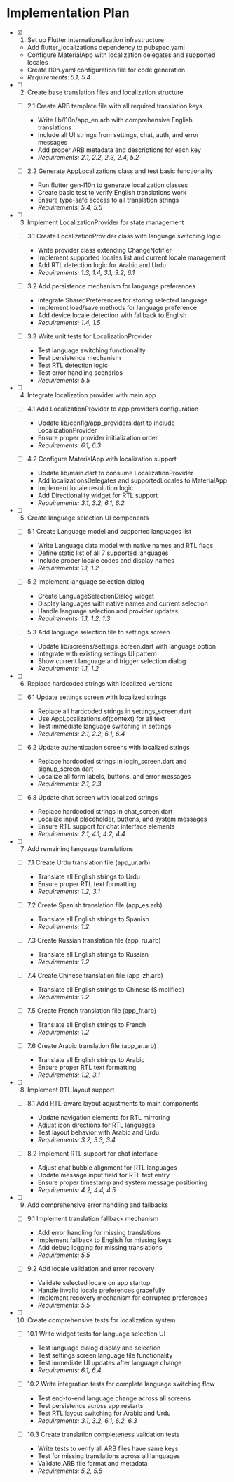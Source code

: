 # Implementation Plan

- [x] 1. Set up Flutter internationalization infrastructure





  - Add flutter_localizations dependency to pubspec.yaml
  - Configure MaterialApp with localization delegates and supported locales
  - Create l10n.yaml configuration file for code generation
  - _Requirements: 5.1, 5.4_

- [ ] 2. Create base translation files and localization structure
  - [ ] 2.1 Create ARB template file with all required translation keys
    - Write lib/l10n/app_en.arb with comprehensive English translations
    - Include all UI strings from settings, chat, auth, and error messages
    - Add proper ARB metadata and descriptions for each key
    - _Requirements: 2.1, 2.2, 2.3, 2.4, 5.2_

  - [ ] 2.2 Generate AppLocalizations class and test basic functionality
    - Run flutter gen-l10n to generate localization classes
    - Create basic test to verify English translations work
    - Ensure type-safe access to all translation strings
    - _Requirements: 5.4, 5.5_

- [ ] 3. Implement LocalizationProvider for state management
  - [ ] 3.1 Create LocalizationProvider class with language switching logic
    - Write provider class extending ChangeNotifier
    - Implement supported locales list and current locale management
    - Add RTL detection logic for Arabic and Urdu
    - _Requirements: 1.3, 1.4, 3.1, 3.2, 6.1_

  - [ ] 3.2 Add persistence mechanism for language preferences
    - Integrate SharedPreferences for storing selected language
    - Implement load/save methods for language preference
    - Add device locale detection with fallback to English
    - _Requirements: 1.4, 1.5_

  - [ ] 3.3 Write unit tests for LocalizationProvider
    - Test language switching functionality
    - Test persistence mechanism
    - Test RTL detection logic
    - Test error handling scenarios
    - _Requirements: 5.5_

- [ ] 4. Integrate localization provider with main app
  - [ ] 4.1 Add LocalizationProvider to app providers configuration
    - Update lib/config/app_providers.dart to include LocalizationProvider
    - Ensure proper provider initialization order
    - _Requirements: 6.1, 6.3_

  - [ ] 4.2 Configure MaterialApp with localization support
    - Update lib/main.dart to consume LocalizationProvider
    - Add localizationsDelegates and supportedLocales to MaterialApp
    - Implement locale resolution logic
    - Add Directionality widget for RTL support
    - _Requirements: 3.1, 3.2, 6.1, 6.2_

- [ ] 5. Create language selection UI components
  - [ ] 5.1 Create Language model and supported languages list
    - Write Language data model with native names and RTL flags
    - Define static list of all 7 supported languages
    - Include proper locale codes and display names
    - _Requirements: 1.1, 1.2_

  - [ ] 5.2 Implement language selection dialog
    - Create LanguageSelectionDialog widget
    - Display languages with native names and current selection
    - Handle language selection and provider updates
    - _Requirements: 1.1, 1.2, 1.3_

  - [ ] 5.3 Add language selection tile to settings screen
    - Update lib/screens/settings_screen.dart with language option
    - Integrate with existing settings UI pattern
    - Show current language and trigger selection dialog
    - _Requirements: 1.1, 1.2_

- [ ] 6. Replace hardcoded strings with localized versions
  - [ ] 6.1 Update settings screen with localized strings
    - Replace all hardcoded strings in settings_screen.dart
    - Use AppLocalizations.of(context) for all text
    - Test immediate language switching in settings
    - _Requirements: 2.1, 2.2, 6.1, 6.4_

  - [ ] 6.2 Update authentication screens with localized strings
    - Replace hardcoded strings in login_screen.dart and signup_screen.dart
    - Localize all form labels, buttons, and error messages
    - _Requirements: 2.1, 2.3_

  - [ ] 6.3 Update chat screen with localized strings
    - Replace hardcoded strings in chat_screen.dart
    - Localize input placeholder, buttons, and system messages
    - Ensure RTL support for chat interface elements
    - _Requirements: 2.1, 4.1, 4.2, 4.4_

- [ ] 7. Add remaining language translations
  - [ ] 7.1 Create Urdu translation file (app_ur.arb)
    - Translate all English strings to Urdu
    - Ensure proper RTL text formatting
    - _Requirements: 1.2, 3.1_

  - [ ] 7.2 Create Spanish translation file (app_es.arb)
    - Translate all English strings to Spanish
    - _Requirements: 1.2_

  - [ ] 7.3 Create Russian translation file (app_ru.arb)
    - Translate all English strings to Russian
    - _Requirements: 1.2_

  - [ ] 7.4 Create Chinese translation file (app_zh.arb)
    - Translate all English strings to Chinese (Simplified)
    - _Requirements: 1.2_

  - [ ] 7.5 Create French translation file (app_fr.arb)
    - Translate all English strings to French
    - _Requirements: 1.2_

  - [ ] 7.6 Create Arabic translation file (app_ar.arb)
    - Translate all English strings to Arabic
    - Ensure proper RTL text formatting
    - _Requirements: 1.2, 3.1_

- [ ] 8. Implement RTL layout support
  - [ ] 8.1 Add RTL-aware layout adjustments to main components
    - Update navigation elements for RTL mirroring
    - Adjust icon directions for RTL languages
    - Test layout behavior with Arabic and Urdu
    - _Requirements: 3.2, 3.3, 3.4_

  - [ ] 8.2 Implement RTL support for chat interface
    - Adjust chat bubble alignment for RTL languages
    - Update message input field for RTL text entry
    - Ensure proper timestamp and system message positioning
    - _Requirements: 4.2, 4.4, 4.5_

- [ ] 9. Add comprehensive error handling and fallbacks
  - [ ] 9.1 Implement translation fallback mechanism
    - Add error handling for missing translations
    - Implement fallback to English for missing keys
    - Add debug logging for missing translations
    - _Requirements: 5.5_

  - [ ] 9.2 Add locale validation and error recovery
    - Validate selected locale on app startup
    - Handle invalid locale preferences gracefully
    - Implement recovery mechanism for corrupted preferences
    - _Requirements: 5.5_

- [ ] 10. Create comprehensive tests for localization system
  - [ ] 10.1 Write widget tests for language selection UI
    - Test language dialog display and selection
    - Test settings screen language tile functionality
    - Test immediate UI updates after language change
    - _Requirements: 6.1, 6.4_

  - [ ] 10.2 Write integration tests for complete language switching flow
    - Test end-to-end language change across all screens
    - Test persistence across app restarts
    - Test RTL layout switching for Arabic and Urdu
    - _Requirements: 3.1, 3.2, 6.1, 6.2, 6.3_

  - [ ] 10.3 Create translation completeness validation tests
    - Write tests to verify all ARB files have same keys
    - Test for missing translations across all languages
    - Validate ARB file format and metadata
    - _Requirements: 5.2, 5.5_